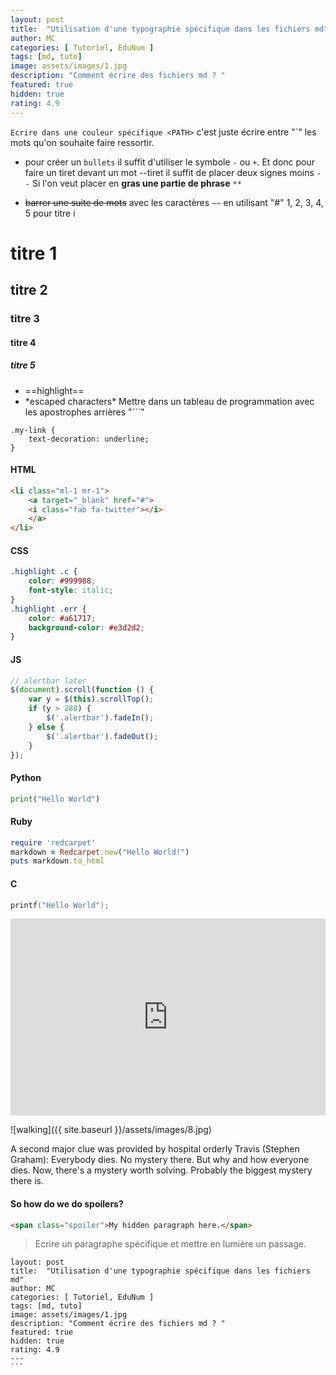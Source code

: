```yaml
---
layout: post
title:  "Utilisation d'une typographie spécifique dans les fichiers md"
author: MC
categories: [ Tutoriel, EduNum ]
tags: [md, tuto]
image: assets/images/1.jpg
description: "Comment écrire des fichiers md ? "
featured: true
hidden: true
rating: 4.9
---
```

`Ecrire dans une couleur spécifique <PATH>` c'est juste écrire entre "`" les mots qu'on souhaite faire ressortir.

- pour créer un `bullets` il suffit d'utiliser le symbole `-` ou `+`. Et donc pour faire un tiret devant un mot --tiret il suffit de placer deux signes moins `--` 
Si l'on veut placer en **gras une partie de phrase** `**`
+ ~~barrer une suite de mots~~ avec les caractères `~~`
en utilisant "#" 1, 2, 3, 4, 5 pour titre i
# titre 1
## titre 2
### titre 3
#### titre 4
##### titre 5
+ ==highlight==
+ \*escaped characters\*
Mettre dans un tableau de programmation avec les apostrophes arrières "```"

```
.my-link {
    text-decoration: underline;
}
```

#### HTML

```html
<li class="ml-1 mr-1">
    <a target="_blank" href="#">
    <i class="fab fa-twitter"></i>
    </a>
</li>
```

#### CSS

```css
.highlight .c {
    color: #999988;
    font-style: italic; 
}
.highlight .err {
    color: #a61717;
    background-color: #e3d2d2; 
}
```
#### JS

```js
// alertbar later
$(document).scroll(function () {
    var y = $(this).scrollTop();
    if (y > 280) {
        $('.alertbar').fadeIn();
    } else {
        $('.alertbar').fadeOut();
    }
});
```

#### Python

```python
print("Hello World")
```

#### Ruby

```ruby
require 'redcarpet'
markdown = Redcarpet.new("Hello World!")
puts markdown.to_html
```

#### C

```c
printf("Hello World");
```
<p><iframe style="width:100%;" height="315" src="https://www.youtube.com/embed/Cniqsc9QfDo?rel=0&amp;showinfo=0" frameborder="0" allowfullscreen></iframe></p>

![walking]({{ site.baseurl }}/assets/images/8.jpg)


A second major clue was provided by hospital orderly Travis (Stephen Graham): <span class="spoiler">Everybody dies. No mystery there. But why and how everyone dies. Now, there's a mystery worth solving. Probably the biggest mystery there is.</span>

#### So how do we do spoilers?

```html
<span class="spoiler">My hidden paragraph here.</span>
```

> Ecrire un paragraphe spécifique et mettre en lumière un passage.

````---
layout: post
title:  "Utilisation d'une typographie spécifique dans les fichiers md"
author: MC
categories: [ Tutoriel, EduNum ]
tags: [md, tuto]
image: assets/images/1.jpg
description: "Comment écrire des fichiers md ? "
featured: true
hidden: true
rating: 4.9
---
```
